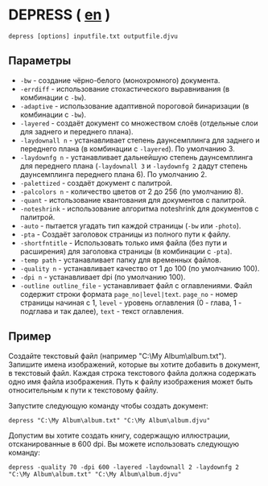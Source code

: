 # DEPRESS ( [en](DEPRESS.md) )

``` shell
depress [options] inputfile.txt outputfile.djvu
```

## Параметры

* `-bw` - создание чёрно-белого (монохромного) документа.
* `-errdiff` - использование стохастического выравнивания (в комбинации с `-bw`).
* `-adaptive` - использование адаптивной пороговой бинаризации (в комбинации с `-bw`).
* `-layered` - создаёт документ со множеством слоёв (отдельные слои для заднего и переднего плана).
* `-laydownall n` - устанавливает степень даунсемплинга для заднего и переднего плана (в комбинации с `-layered`). По умолчанию 3.
* `-laydownfg n` - устанавливает дальнейшую степень даунсемплинга для переднего плана (`-laydownall 3` и `-laydownfg 2` дадут степень даунсемплинга переднего плана 6). По умолчанию 2.
* `-palettized` - создаёт документ с палитрой.
* `-palcolors n` - количество цветов от 2 до 256 (по умолчанию 8).
* `-quant` - истользование квантования для документов с палитрой.
* `-noteshrink` - использование алгоритма noteshrink для документов с палитрой.
* `-auto` - пытается угадать тип каждой страницы (`-bw` или `-photo`).
* `-pta` - Создаёт заголовок страницы из полного пути к файлу.
* `-shortfntitle` - Использовать только имя файла (без пути и расширения) для заголовка страницы (в комбинации с `-pta`).
* `-temp path` - устанавливает папку для временных файлов.
* `-quality n` - устанавливает качество от 1 до 100 (по умолчанию 100).
* `-dpi n` - устанавливает dpi (по умолчанию 100).
* `-outline outline_file` - устанавливает файл с оглавлениями. Файл содержит строки формата `page_no|level|text`. `page_no` - номер страницы начиная с 1, `level` - уровень оглавления (0 - глава, 1 - подглава и так далее), `text` - текст оглавления.

## Пример

Создайте текстовый файл (например "C:\My Album\album.txt"). Запишите имена изображений, которые вы хотите добавить в документ, в текстовый файл. Каждая строка текстового файла должна содержать одно имя файла изображения. Путь к файлу изображения может быть относительным к пути к текстовому файлу.

Запустите следующую команду чтобы создать документ:

``` shell
depress "C:\My Album\album.txt" "C:\My Album\album.djvu"
```

Допустим вы хотите создать книгу, содержащую иллюстрации, отсканированные в 600 dpi. Вы можете использовать следующую команду:

``` shell
depress -quality 70 -dpi 600 -layered -laydownall 2 -laydownfg 2 "C:\My Album\album.txt" "C:\My Album\album.djvu"
```
